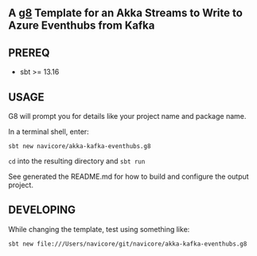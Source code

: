 A [g8] Template for an Akka Streams to Write to Azure Eventhubs from Kafka
---

## PREREQ

  * sbt >= 13.16

## USAGE

G8 will prompt you for details like your project name and package name.

In a terminal shell, enter:

```console
sbt new navicore/akka-kafka-eventhubs.g8 
```

`cd` into the resulting directory and `sbt run`

See generated the README.md for how to build and configure the output project.


## DEVELOPING

While changing the template, test using something like:

```console
sbt new file:///Users/navicore/git/navicore/akka-kafka-eventhubs.g8
```

[g8]: http://www.foundweekends.org/giter8/

